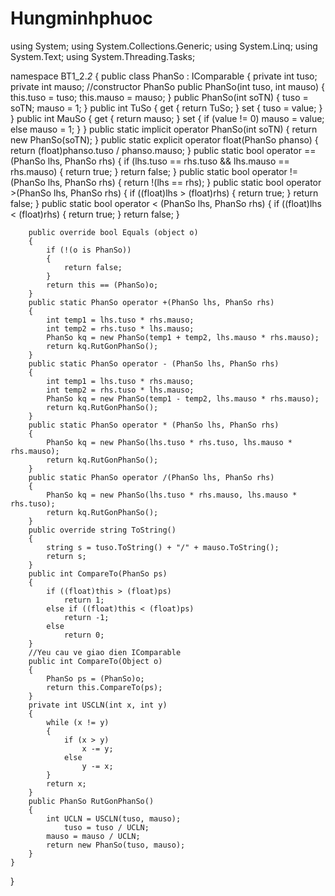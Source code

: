 # Hungminhphuoc
using System;
using System.Collections.Generic;
using System.Linq;
using System.Text;
using System.Threading.Tasks;

namespace BT1_2._2_
{
    public class PhanSo : IComparable
    {
        private int tuso;
        private int mauso;
        //constructor PhanSo
        public PhanSo(int tuso, int mauso)
        {
            this.tuso = tuso;
            this.mauso = mauso;
        }
        public PhanSo(int soTN)
        {
            tuso = soTN;
            mauso = 1;
        }
        public int TuSo
        {
            get
            {
                return TuSo;
            }
            set
            {
                tuso = value;
            }
        }
        public int MauSo
        {
            get
            {
                return mauso;
            }
            set
            {
                if (value != 0)
                    mauso = value;
                else
                    mauso = 1;
            }
        }
        public static implicit operator PhanSo(int soTN)
        {
            return new PhanSo(soTN);
        }
        public static explicit operator float(PhanSo phanso)
        {
            return (float)phanso.tuso / phanso.mauso;
        }
        public static bool operator ==(PhanSo lhs, PhanSo rhs)
        {
            if (lhs.tuso == rhs.tuso && lhs.mauso == rhs.mauso)
            {
                return true;
            }
            return false;
        }
        public static bool operator !=(PhanSo lhs, PhanSo rhs)
        {
            return !(lhs == rhs);
        }
        public static bool operator >(PhanSo lhs, PhanSo rhs)
        {
            if ((float)lhs > (float)rhs)
            {
                return true;
            }
            return false;
        }
        public static bool operator < (PhanSo lhs, PhanSo rhs)
        {
            if ((float)lhs < (float)rhs)
            {
                return true;
            }
            return false;
        }

        public override bool Equals (object o)
        {
            if (!(o is PhanSo))
            {
                return false;
            }
            return this == (PhanSo)o;
        }
        public static PhanSo operator +(PhanSo lhs, PhanSo rhs)
        {
            int temp1 = lhs.tuso * rhs.mauso;
            int temp2 = rhs.tuso * lhs.mauso;
            PhanSo kq = new PhanSo(temp1 + temp2, lhs.mauso * rhs.mauso);
            return kq.RutGonPhanSo();
        }
        public static PhanSo operator - (PhanSo lhs, PhanSo rhs)
        {
            int temp1 = lhs.tuso * rhs.mauso;
            int temp2 = rhs.tuso * lhs.mauso;
            PhanSo kq = new PhanSo(temp1 - temp2, lhs.mauso * rhs.mauso);
            return kq.RutGonPhanSo();
        }
        public static PhanSo operator * (PhanSo lhs, PhanSo rhs)
        {
            PhanSo kq = new PhanSo(lhs.tuso * rhs.tuso, lhs.mauso * rhs.mauso);
            return kq.RutGonPhanSo();
        }
        public static PhanSo operator /(PhanSo lhs, PhanSo rhs)
        {
            PhanSo kq = new PhanSo(lhs.tuso * rhs.mauso, lhs.mauso * rhs.tuso);
            return kq.RutGonPhanSo();
        }
        public override string ToString()
        {
            string s = tuso.ToString() + "/" + mauso.ToString();
            return s;
        }
        public int CompareTo(PhanSo ps)
        {
            if ((float)this > (float)ps)
                return 1;
            else if ((float)this < (float)ps)
                return -1;
            else
                return 0;
        }
        //Yeu cau ve giao dien IComparable
        public int CompareTo(Object o)
        {
            PhanSo ps = (PhanSo)o;
            return this.CompareTo(ps);
        }
        private int USCLN(int x, int y)
        {
            while (x != y)
            {
                if (x > y)
                    x -= y;
                else
                    y -= x;
            }
            return x;
        }
        public PhanSo RutGonPhanSo()
        {
            int UCLN = USCLN(tuso, mauso);
                tuso = tuso / UCLN;
            mauso = mauso / UCLN;
            return new PhanSo(tuso, mauso);
        }
    }
}
